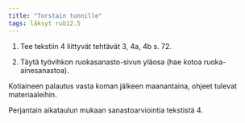```yaml
---
title: "Torstain tunnille"
tags: läksyt rub12.5
---
```


1. Tee tekstiin 4 liittyvät tehtävät 3, 4a, 4b s. 72.


2. Täytä työvihkon ruokasanasto-sivun yläosa (hae kotoa ruoka-ainesanastoa).

Kotiaineen palautus vasta koman jälkeen maanantaina, ohjeet tulevat materiaaleihin. 

Perjantain aikataulun mukaan sanastoarviointia tekstistä 4.